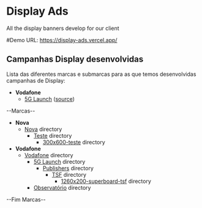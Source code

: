 # Display Ads
All the display banners develop for our client

#Demo URL:
https://display-ads.vercel.app/


## Campanhas Display desenvolvidas
Lista das diferentes marcas e submarcas para as que temos desenvolvidas campanhas de Display:

* **Vodafone**
  * [5G Launch](https://display-ads.vercel.app/Vodafone/5G%20Launch/index.html) ([source](https://github.com/Wunderman-Thompson-Portugal/Display/tree/main/Vodafone/5G%20Launch))

--Marcas--
* **Nova** 
   * [Nova](brands/Nova) directory
      * [Teste](brands/Nova/Teste) directory
         * [300x600-teste](brands/Nova/Teste/300x600-teste) directory
* **Vodafone** 
   * [Vodafone](brands/Vodafone) directory
      * [5G Launch](brands/Vodafone/5G%20Launch) directory
         * [Publishers](brands/Vodafone/5G%20Launch/Publishers) directory
            * [TSF](brands/Vodafone/5G%20Launch/Publishers/TSF) directory
               * [1260x200-superboard-tsf](brands/Vodafone/5G%20Launch/Publishers/TSF/1260x200-superboard-tsf) directory
      * [Observatório](brands/Vodafone/Observat%C3%B3rio) directory

--Fim Marcas--